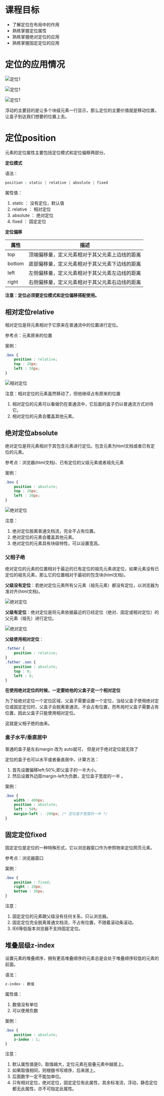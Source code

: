# 课程目标

- 了解定位在布局中的作用
- 熟练掌握定位属性
- 熟练掌握绝对定位的应用
- 熟练掌握固定定位的应用

# 定位的应用情况

![定位1](images/position1.png)

![定位1](images/position2.png)

![定位1](images/position3.png)

浮动的主要目的是让多个块级元素一行显示，那么定位的主要价值就是移动位置， 让盒子到达我们想要的位置上去。

# 定位position

元素的定位属性主要包括定位模式和定位偏移两部分。

**定位模式**

语法：

```css
position : static | relative | absolute | fixed
```

属性值：

1. static ： 没有定位，默认值
2. relative ： 相对定位 
3. absolute ： 绝对定位
4. fixed ： 固定定位 

**定位偏移**

| 属性   | 描述                                           |
| ------ | ---------------------------------------------- |
| top    | 顶端偏移量，定义元素相对于其父元素上边线的距离 |
| bottom | 底部偏移量，定义元素相对于其父元素下边线的距离 |
| left   | 左侧偏移量，定义元素相对于其父元素左边线的距离 |
| right  | 右侧偏移量，定义元素相对于其父元素右边线的距离 |

**注意：定位必须要定位模式和定位偏移搭配使用。**

## 相对定位relative

相对定位是将元素相对于它原来在普通流中的位置进行定位。

参考点：元素原来的位置

案例：

```css
.box {
    position : relative;
    top : 20px;
    left : 30px;
}
```

![相对定位](images/position_relative.gif)

注意：相对定位的元素虽然移动了，但他继续占有原来的位置

1. 相对定位的元素可以看做仍在普通流中，它后面的盒子仍以普通流方式对待它。
2. 相对定位的元素会覆盖其他元素。

## 绝对定位absolute

绝对定位是将元素相对于其包含元素进行定位。包含元素为html文档或者已有定位的元素。

参考点：浏览器(html文档)、已有定位的父级元素或者祖先元素

案例：

```css
.box {
    position : absolute;
    top : 20px;
    left : 30px;
}
```

![绝对定位](images/position_absolute.gif)

注意：

1. 绝对定位脱离普通文档流，完全不占有位置。
2. 绝对定位的元素会覆盖其他元素。
3. 绝对定位的元素具有块级特性，可以设置宽高。

### 父相子绝

绝对定位的元素的位置相对于最近的已有定位的祖先元素进定位，如果元素没有已定位的祖先元素，那么它的位置相对于最初的包含块(html文档)。 

**父级没有定位**：若绝对定位元素所有父元素（祖先元素）都没有定位，以浏览器为准对齐(html文档)。

![绝对定位](images/absolute1.jpg)

**父级有定位**：绝对定位是将元素依据最近的已经定位（绝对、固定或相对定位）的父元素（祖先）进行定位。

![绝对定位](images/absolute2.jpg)

**父级使用相对定位**：

```css
.father {
    position : relative;
}
.father .son {
    position : absolute;
    top : 0;
    left : 0;
}
```

**在使用绝对定位的时候，一定要给他的父盒子定一个相对定位**

为了给绝对定位一个定位区域，父盒子需要设置一个定位，当给父盒子使用绝对定位或固定定位时，父盒子会脱离普通流，不会占有位置，而布局时父盒子需要占有位置，因此父盒子只能使用相对定位。 

这就是父相子绝的由来。

### 盒子水平/垂直居中

普通的盒子是左右margin 改为 auto就可， 但是对于绝对定位就无效了

定位的盒子也可以水平或者垂直居中，计算方法：

1. 首先设置偏移left:50%;即父盒子的一半大小。
2. 然后设置外边距margin-left为负数，定位盒子宽度的一半 。


案例：
```css
.box {
    width : 400px;
    position : absolute;
    left : 50%;
    margin-left : -200px; /* 定位盒子宽度的一半 */
}
```

## 固定定位fixed

固定定位是定位的一种特殊形式，它以浏览器窗口作为参照物来定位网页元素。

参考点：浏览器窗口

案例：

```css
.box {
    position : fixed;
    right : 20px;
    bottom : 30px;
}
```

注意：

1. 固定定位的元素跟父级没有任何关系，只认浏览器。
2. 固定定位完全脱离普通文档流，不占有位置，不随着滚动条滚动。
3. IE6等低版本浏览器不支持固定定位。

## 堆叠层级z-index

设置元素的堆叠顺序，拥有更高堆叠顺序的元素总是会处于堆叠顺序较低的元素的前面。 

语法：

```css
z-index : 数值
```

属性值：

1. 数值没有单位
2. 可以使用负数

案例：

```css
.box {
    position : absolute;
    z-index : 1;
}
```

注意：

1. 默认属性值是0，取值越大，定位元素在层叠元素中越居上。
2. 如果取值相同，则根据书写顺序，后来居上。
3. 后面数字一定不能加单位。
4. 只有相对定位，绝对定位，固定定位有此属性，其余标准流，浮动，静态定位都无此属性，亦不可指定此属性。

